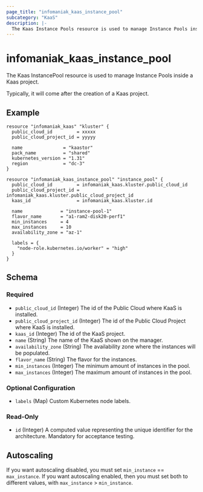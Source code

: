 ```yaml
---
page_title: "infomaniak_kaas_instance_pool"
subcategory: "KaaS"
description: |-
  The Kaas Instance Pools resource is used to manage Instance Pools inside a Kaas project
---
```


# infomaniak_kaas_instance_pool

The Kaas InstancePool resource is used to manage Instance Pools inside a Kaas project.

Typically, it will come after the creation of a Kaas project.

## Example

```hcl
resource "infomaniak_kaas" "kluster" {
  public_cloud_id         = xxxxx
  public_cloud_project_id = yyyyy

  name               = "kaastor"
  pack_name          = "shared"
  kubernetes_version = "1.31"
  region             = "dc-3"
}

resource "infomaniak_kaas_instance_pool" "instance_pool" {
  public_cloud_id         = infomaniak_kaas.kluster.public_cloud_id
  public_cloud_project_id = infomaniak_kaas.kluster.public_cloud_project_id
  kaas_id                 = infomaniak_kaas.kluster.id

  name              = "instance-pool-1"
  flavor_name       = "a1-ram2-disk20-perf1"
  min_instances     = 4
  max_instances     = 10
  availability_zone = "az-1"

  labels = {
    "node-role.kubernetes.io/worker" = "high"
  }
}
```

## Schema

### Required

- `public_cloud_id` (Integer) The id of the Public Cloud where KaaS is installed.
- `public_cloud_project_id` (Integer) The id of the Public Cloud Project where KaaS is installed.
- `kaas_id` (Integer) The id of the KaaS project.
- `name` (String) The name of the KaaS shown on the manager.
- `availability_zone` (String) The availability zone where the instances will be populated.
- `flavor_name` (String) The flavor for the instances.
- `min_instances` (Integer) The minimum amount of instances in the pool.
- `max_instances` (Integer) The maximum amount of instances in the pool. 

### Optional Configuration

- `labels` (Map) Custom Kubernetes node labels.

### Read-Only

- `id` (Integer) A computed value representing the unique identifier for the architecture. Mandatory for acceptance testing.

## Autoscaling

If you want autoscaling disabled, you must set `min_instance` == `max_instance`.
If you want autoscaling enabled, then you must set both to different values, with `max_instance` > `min_instance`.

